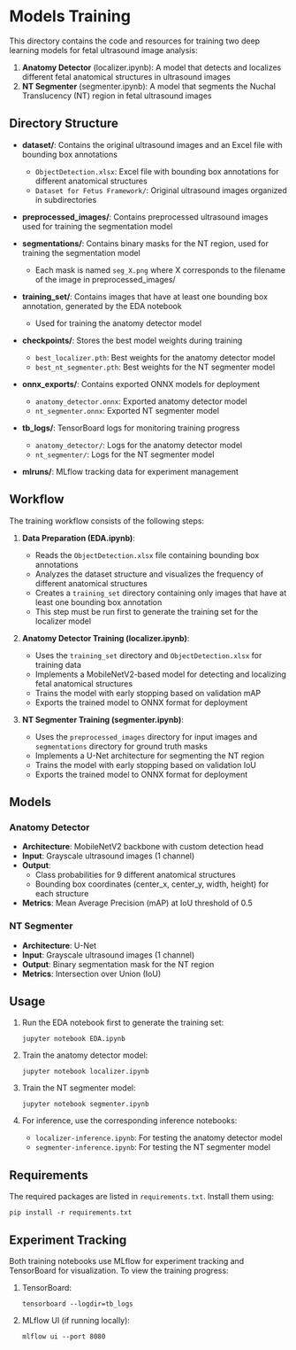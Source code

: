 # Models Training

This directory contains the code and resources for training two deep learning models for fetal ultrasound image analysis:
1. **Anatomy Detector** (localizer.ipynb): A model that detects and localizes different fetal anatomical structures in ultrasound images
2. **NT Segmenter** (segmenter.ipynb): A model that segments the Nuchal Translucency (NT) region in fetal ultrasound images

## Directory Structure

- **dataset/**: Contains the original ultrasound images and an Excel file with bounding box annotations
  - `ObjectDetection.xlsx`: Excel file with bounding box annotations for different anatomical structures
  - `Dataset for Fetus Framework/`: Original ultrasound images organized in subdirectories

- **preprocessed_images/**: Contains preprocessed ultrasound images used for training the segmentation model

- **segmentations/**: Contains binary masks for the NT region, used for training the segmentation model
  - Each mask is named `seg_X.png` where X corresponds to the filename of the image in preprocessed_images/

- **training_set/**: Contains images that have at least one bounding box annotation, generated by the EDA notebook
  - Used for training the anatomy detector model

- **checkpoints/**: Stores the best model weights during training
  - `best_localizer.pth`: Best weights for the anatomy detector model
  - `best_nt_segmenter.pth`: Best weights for the NT segmenter model

- **onnx_exports/**: Contains exported ONNX models for deployment
  - `anatomy_detector.onnx`: Exported anatomy detector model
  - `nt_segmenter.onnx`: Exported NT segmenter model

- **tb_logs/**: TensorBoard logs for monitoring training progress
  - `anatomy_detector/`: Logs for the anatomy detector model
  - `nt_segmenter/`: Logs for the NT segmenter model

- **mlruns/**: MLflow tracking data for experiment management

## Workflow

The training workflow consists of the following steps:

1. **Data Preparation (EDA.ipynb)**:
   - Reads the `ObjectDetection.xlsx` file containing bounding box annotations
   - Analyzes the dataset structure and visualizes the frequency of different anatomical structures
   - Creates a `training_set` directory containing only images that have at least one bounding box annotation
   - This step must be run first to generate the training set for the localizer model

2. **Anatomy Detector Training (localizer.ipynb)**:
   - Uses the `training_set` directory and `ObjectDetection.xlsx` for training data
   - Implements a MobileNetV2-based model for detecting and localizing fetal anatomical structures
   - Trains the model with early stopping based on validation mAP
   - Exports the trained model to ONNX format for deployment

3. **NT Segmenter Training (segmenter.ipynb)**:
   - Uses the `preprocessed_images` directory for input images and `segmentations` directory for ground truth masks
   - Implements a U-Net architecture for segmenting the NT region
   - Trains the model with early stopping based on validation IoU
   - Exports the trained model to ONNX format for deployment

## Models

### Anatomy Detector
- **Architecture**: MobileNetV2 backbone with custom detection head
- **Input**: Grayscale ultrasound images (1 channel)
- **Output**: 
  - Class probabilities for 9 different anatomical structures
  - Bounding box coordinates (center_x, center_y, width, height) for each structure
- **Metrics**: Mean Average Precision (mAP) at IoU threshold of 0.5

### NT Segmenter
- **Architecture**: U-Net
- **Input**: Grayscale ultrasound images (1 channel)
- **Output**: Binary segmentation mask for the NT region
- **Metrics**: Intersection over Union (IoU)

## Usage

1. Run the EDA notebook first to generate the training set:
   ```
   jupyter notebook EDA.ipynb
   ```

2. Train the anatomy detector model:
   ```
   jupyter notebook localizer.ipynb
   ```

3. Train the NT segmenter model:
   ```
   jupyter notebook segmenter.ipynb
   ```

4. For inference, use the corresponding inference notebooks:
   - `localizer-inference.ipynb`: For testing the anatomy detector model
   - `segmenter-inference.ipynb`: For testing the NT segmenter model

## Requirements

The required packages are listed in `requirements.txt`. Install them using:
```
pip install -r requirements.txt
```

## Experiment Tracking

Both training notebooks use MLflow for experiment tracking and TensorBoard for visualization. To view the training progress:

1. TensorBoard:
   ```
   tensorboard --logdir=tb_logs
   ```

2. MLflow UI (if running locally):
   ```
   mlflow ui --port 8080
   ```